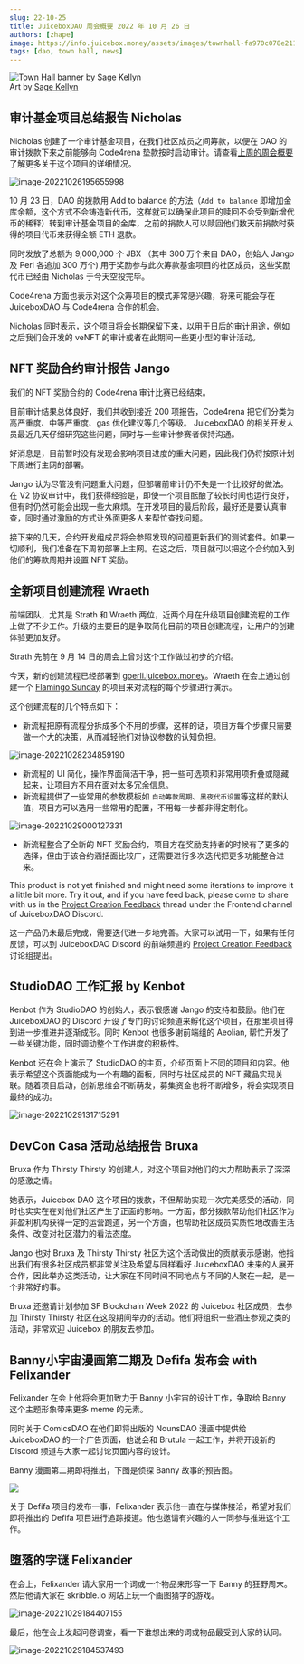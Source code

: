 ```yaml
---
slug: 22-10-25
title: JuiceboxDAO 周会概要 2022 年 10 月 26 日
authors: [zhape]
image: https://info.juicebox.money/assets/images/townhall-fa970c078e21123c4e80993400e638db.webp
tags: [dao, town hall, news]
---
```


![Town Hall banner by Sage Kellyn](townhall.webp)  
Art by [Sage Kellyn](https://twitter.com/SageKellyn)



## 审计基金项目总结报告 Nicholas

Nicholas 创建了一个审计基金项目，在我们社区成员之间筹款，以便在 DAO 的审计拨款下来之前能够向 Code4rena 垫款按时启动审计。请查看[上周的周会概要](https://info.juicebox.money/zh/blog/2022-10-18-town-hall)了解更多关于这个项目的详细情况。

![image-20221026195655998](image-20221026195655998.webp)

10 月 23 日，DAO 的拨款用 Add to balance 的方法（`Add to balance` 即增加金库余额，这个方式不会铸造新代币，这样就可以确保此项目的赎回不会受到新增代币的稀释）转到审计基金项目的金库，之前的捐款人可以赎回他们数天前捐款时获得的项目代币来获得全额 ETH 退款。

同时发放了总额为 9,000,000 个 JBX （其中 300 万个来自 DAO，创始人 Jango 及 Peri 各追加 300 万个) 用于奖励参与此次筹款基金项目的社区成员，这些奖励代币已经由 Nicholas 于今天空投完毕。

Code4rena 方面也表示对这个众筹项目的模式非常感兴趣，将来可能会存在 JuiceboxDAO 与 Code4rena 合作的机会。

Nicholas 同时表示，这个项目将会长期保留下来，以用于日后的审计用途，例如之后我们会开发的 veNFT 的审计或者在此期间一些更小型的审计活动。



## NFT 奖励合约审计报告  Jango

我们的 NFT 奖励合约的 Code4rena 审计比赛已经结束。

目前审计结果总体良好，我们共收到接近 200 项报告，Code4rena 把它们分类为高严重度、中等严重度、gas 优化建议等几个等级。 JuiceboxDAO 的相关开发人员最近几天仔细研究这些问题，同时与一些审计参赛者保持沟通。

好消息是，目前暂时没有发现会影响项目进度的重大问题，因此我们仍将按原计划下周进行主网的部署。

Jango 认为尽管没有问题重大问题，但部署前审计仍不失是一个比较好的做法。在 V2 协议审计中，我们获得经验是，即使一个项目酝酿了较长时间也运行良好，但有时仍然可能会出现一些大麻烦。在开发项目的最后阶段，最好还是要认真审查，同时通过激励的方式让外面更多人来帮忙查找问题。

接下来的几天，合约开发组成员将会参照发现的问题更新我们的测试套件。如果一切顺利，我们准备在下周初部署上主网。在这之后，项目就可以把这个合约加入到他们的筹款周期并设置 NFT 奖励。



## 全新项目创建流程 Wraeth

前端团队，尤其是 Strath 和 Wraeth 两位，近两个月在升级项目创建流程的工作上做了不少工作。升级的主要目的是争取简化目前的项目创建流程，让用户的创建体验更加友好。

Strath 先前在 9 月 14 日的周会上曾对这个工作做过初步的介绍。

今天，新的创建流程已经部署到 [goerli.juicebox.money](https://goerli.juicebox.money/create)。Wraeth 在会上通过创建一个 [Flamingo Sunday](https://goerli.juicebox.money/v2/p/72) 的项目来对流程的每个步骤进行演示。

这个创建流程的几个特点如下：

- 新流程把原有流程分拆成多个不用的步骤，这样的话，项目方每个步骤只需要做一个大的决策，从而减轻他们对协议参数的认知负担。

![image-20221028234859190](image-20221028234859190.webp)

- 新流程的 UI 简化，操作界面简洁干净，把一些可选项和非常用项折叠或隐藏起来，让项目方不用在面对太多冗余信息。
- 新流程提供了一些常用的参数模板如 `自动筹款周期`、`黑夜代币设置`等这样的默认值，项目方可以选用一些常用的配置，不用每一步都非得定制化。

![image-20221029000127331](image-20221029000127331.webp)

-  新流程整合了全新的 NFT 奖励合约，项目方在奖励支持者的时候有了更多的选择，但由于该合约涵括面比较广，还需要进行多次迭代把更多功能整合进来。

This product is not yet finished and might need some iterations to improve it a little bit more. Try it out, and if you have feed back, please come to share with us in the [Project Creation Feedback](https://discord.com/channels/775859454780244028/1034595089374257192) thread under the Frontend channel of JuiceboxDAO Discord. 

这一产品仍未最后完成，需要迭代进一步地完善。大家可以试用一下，如果有任何反馈，可以到 JuiceboxDAO Discord 的前端频道的 [Project Creation Feedback](https://discord.com/channels/775859454780244028/1034595089374257192) 讨论组提出。

## StudioDAO 工作汇报 by Kenbot

Kenbot 作为 StudioDAO 的创始人，表示很感谢 Jango 的支持和鼓励。他们在 JuiceboxDAO 的 Discord 开设了专门的讨论频道来孵化这个项目，在那里项目得到进一步推进并逐渐成形。同时 Kenbot 也很多谢前端组的 Aeolian, 帮忙开发了一些关键功能，同时调动整个工作进度的积极性。

Kenbot 还在会上演示了 StudioDAO 的主页，介绍页面上不同的项目和内容。他表示希望这个页面能成为一个有趣的面板，同时与社区成员的 NFT 藏品实现关联。随着项目启动，创新思维会不断萌发，募集资金也将不断增多，将会实现项目最终的成功。

![image-20221029131715291](image-20221029131715291.webp)



## DevCon Casa 活动总结报告 Bruxa

Bruxa 作为 Thirsty Thirsty 的创建人，对这个项目对他们的大力帮助表示了深深的感激之情。

她表示，Juicebox DAO 这个项目的拨款，不但帮助实现一次完美感受的活动，同时也实实在在对他们社区产生了正面的影响。一方面，部分拨款帮助他们社区作为非盈利机构获得一定的运营跑道，另一个方面，也帮助社区成员实质性地改善生活条件、改变对社区潜力的看法态度。

Jango 也对 Bruxa 及 Thirsty Thirsty 社区为这个活动做出的贡献表示感谢。他指出我们有很多社区成员都非常关注及希望与同样看好 JuiceboxDAO 未来的人展开合作，因此举办这类活动，让大家在不同时间不同地点与不同的人聚在一起，是一个非常好的事。

Bruxa 还邀请计划参加 SF Blockchain Week 2022 的 Juicebox 社区成员，去参加 Thirsty Thirsty 社区在这段期间举办的活动。他们将组织一些酒庄参观之类的活动，非常欢迎 Juicebox 的朋友去参加。



## Banny小宇宙漫画第二期及 Defifa 发布会 with Felixander

Felixander 在会上他将会更加致力于 Banny 小宇宙的设计工作，争取给 Banny 这个主题形象带来更多 meme 的元素。

同时关于 ComicsDAO 在他们即将出版的 NounsDAO 漫画中提供给 JuiceboxDAO 的一个广告页面，他说会和 Brutula 一起工作，并将开设新的 Discord 频道与大家一起讨论页面内容的设计。

Banny 漫画第二期即将推出，下图是侦探 Banny 故事的预告图。

![](YPMykE9.webp)

关于 Defifa 项目的发布一事，Felixander 表示他一直在与媒体接洽，希望对我们即将推出的 Defifa 项目进行追踪报道。他也邀请有兴趣的人一同参与推进这个工作。

## 堕落的字谜  Felixander

在会上，Felixander 请大家用一个词或一个物品来形容一下 Banny 的狂野周末。然后他请大家在 skribble.io 网站上玩一个画图猜字的游戏。 

![image-20221029184407155](image-20221029184407155.webp)

最后，他在会上发起问卷调查，看一下谁想出来的词或物品最受到大家的认同。

![image-20221029184537493](image-20221029184537493.webp)

